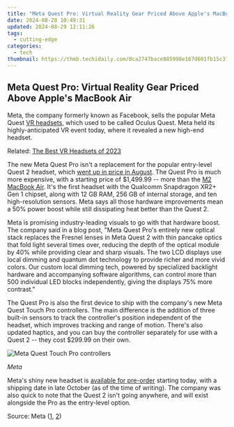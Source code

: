 ```yaml
---
title: "Meta Quest Pro: Virtual Reality Gear Priced Above Apple's MacBook Air"
date: 2024-08-28 10:49:31
updated: 2024-08-29 12:11:26
tags:
  - cutting-edge
categories:
  - tech
thumbnail: https://thmb.techidaily.com/0ca2747bace885998e167d601fb15c3166c8be683eacac54f4c7c14302087724.jpg
---
```


## Meta Quest Pro: Virtual Reality Gear Priced Above Apple's MacBook Air

Meta, the company formerly known as Facebook, sells the popular Meta Quest [VR headsets,](https://vp-tips.techidaily.com/visual-harmony-ios-and-macos-photoviewer-blend/) which used to be called Oculus Quest. Meta held its highly-anticipated VR event today, where it revealed a new high-end headset.

Related: [The Best VR Headsets of 2023](https://vp-tips.techidaily.com/visual-harmony-ios-and-macos-photoviewer-blend/) 

 The new Meta Quest Pro isn't a replacement for the popular entry-level Quest 2 headset, which [went up in price in August](https://desktop-recording.techidaily.com/updated-2024-approved-the-ultimate-guide-to-using-obs-for-gamers/). The Quest Pro is much more expensive, with a starting price of $1,499.99 -- more than the [M2 MacBook Air](https://www.amazon.com/2022-Apple-MacBook-Laptop-chip/dp/B0B3C2R8MP?tag=htg-v2-63pijrs-20&ascsubtag=UUhtgUeUpU204057&asc%5Frefurl=https%3A%2F%2Fwww.howtogeek.com%2F839741%2Fthe-meta-quest-pro-vr-headset-costs-more-than-a-macbook-air%2F&asc%5Fcampaign=Short-Term). It's the first headset with the Qualcomm Snapdragon XR2+ Gen 1 chipset, along with 12 GB RAM, 256 GB of internal storage, and ten high-resolution sensors. Meta says all those hardware improvements mean a 50% power boost while still dissipating heat better than the Quest 2.

 Meta is promising industry-leading visuals to go with that hardware boost. The company said in a blog post, "Meta Quest Pro's entirely new optical stack replaces the Fresnel lenses in Meta Quest 2 with thin pancake optics that fold light several times over, reducing the depth of the optical module by 40% while providing clear and sharp visuals. The two LCD displays use local dimming and quantum dot technology to provide richer and more vivid colors. Our custom local dimming tech, powered by specialized backlight hardware and accompanying software algorithms, can control more than 500 individual LED blocks independently, giving the displays 75% more contrast."

 The Quest Pro is also the first device to ship with the company's new Meta Quest Touch Pro controllers. The main difference is the addition of three built-in sensors to track the controller's position independent of the headset, which improves tracking and range of motion. There's also updated haptics, and you can buy the controller separately for use with a Quest 2 -- they cost $299.99 on their own.

![Meta Quest Touch Pro controllers](https://static1.howtogeekimages.com/wordpress/wp-content/uploads/2022/10/311518276_535344154988057_1977553372076033411_n.jpg) 

_Meta_

 Meta's shiny new headset is [available for pre-order](https://www.meta.com/quest/quest-pro/) starting today, with a shipping date in late October (as of the time of writing). The company was also quick to note that the Quest 2 isn't going anywhere, and will exist alongside the Pro as the entry-level option.

 Source: Meta ([1](https://www.oculus.com/blog/meta-quest-pro-price-release-date/), [2](https://www.oculus.com/blog/meta-quest-pro-price-release-date/))

<ins class="adsbygoogle"
     style="display:block"
     data-ad-format="autorelaxed"
     data-ad-client="ca-pub-7571918770474297"
     data-ad-slot="1223367746"></ins>



<ins class="adsbygoogle"
     style="display:block"
     data-ad-client="ca-pub-7571918770474297"
     data-ad-slot="8358498916"
     data-ad-format="auto"
     data-full-width-responsive="true"></ins>
